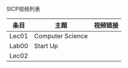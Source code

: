 SICP视频列表



| 条目  | 主题             | 视频链接 |
| ----- | ---------------- | -------- |
| Lec01 | Computer Science |          |
| Lab00 | Start Up         |          |
| Lec02 |                  |          |

